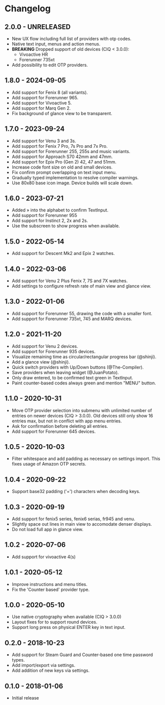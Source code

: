 # Changelog

## 2.0.0 - UNRELEASED

- New UX flow including full list of providers with otp codes.
- Native text input, menus and action menus.
- **BREAKING** Dropped support of old devices (CIQ < 3.0.0):
  - Vivoactive HR
  - Forerunner 735xt
- Add possibility to edit OTP providers.

## 1.8.0 - 2024-09-05

 - Add support for Fenix 8 (all variants).
 - Add support for Forerunner 965.
 - Add support for Vivoactive 5.
 - Add support for Marq Gen 2.
 - Fix background of glance view to be transparent.

## 1.7.0 - 2023-09-24

 - Add support for Venu 3 and 3s.
 - Add support for Fenix 7 Pro, 7s Pro and 7x Pro.
 - Add support for Forerunner 255, 255s and music variants.
 - Add support for Approach S70 42mm and 47mm.
 - Add support for Epix Pro (Gen 2) 42, 47 and 51mm.
 - Increase code font size on old and small devices.
 - Fix confirm prompt overlapping on text input menu.
 - Gradually typed implementation to resolve compiler warnings.
 - Use 80x80 base icon image. Device builds will scale down.

## 1.6.0 - 2023-07-21

 - Added » into the alphabet to confirm TextInput.
 - Add support for Forerunner 955
 - Add support for Instinct 2, 2x and 2s.
 - Use the subscreen to show progress when available.

## 1.5.0 - 2022-05-14

 - Add support for Descent Mk2 and Epix 2 watches.

## 1.4.0 - 2022-03-06

 - Add support for Venu 2 Plus Fenix 7, 7S and 7X watches.
 - Add settings to configure refresh rate of main view and glance view.

## 1.3.0 - 2022-01-06

 - Add support for Forerunner 55, drawing the code with a smaller font.
 - Add support for Forerunner 735xt, 745 and MARQ devices.

## 1.2.0 - 2021-11-20

 - Add support for Venu 2 devices.
 - Add support for Forerunner 935 devices.
 - Visualize remaining time as circular/rectangular progress bar (@shinji).
 - Add a glance view (@shinji).
 - Quick switch providers with Up/Down buttons (@The-Compiler).
 - Save providers when leaving widget (@JuanPotato).
 - Only draw entered, to be confirmed text green in TextInput.
 - Paint counter-based codes always green and mention "MENU" button.

## 1.1.0 - 2020-10-31

 - Move OTP provider selection into submenu with unlimited number of entries on
    newer devices (CIQ > 3.0.0). Old devices still only show 16 entries max, but
    not in conflict with app menu entries.
 - Ask for confirmation before deleting all entries.
 - Add support for Forerunner 645 devices.

## 1.0.5 - 2020-10-03

 - Filter whitespace and add padding as necessary on settings import. This
    fixes usage of Amazon OTP secrets.

## 1.0.4 - 2020-09-22

 - Support base32 padding ('=') characters when decoding keys.

## 1.0.3 - 2020-09-19

 - Add support for fenix5 series, fenix6 serias, fr945 and venu.
 - Slightly space out lines in main view to accomodate denser displays.
 - Do not load full app in glance view.

## 1.0.2 - 2020-07-06

 - Add support for vivoactive 4(s)

## 1.0.1 - 2020-05-12

 - Improve instructions and menu titles.
 - Fix the 'Counter based' provider type.

## 1.0.0 - 2020-05-10

 - Use native cryptography when available (CIQ > 3.0.0)
 - Layout fixes for to support round devices.
 - Support long press on physical ENTER key in text input.

## 0.2.0 - 2018-10-23

 - Add support for Steam Guard and Counter-based one time password types.
 - Add import/export via settings.
 - Add addition of new keys via settings.

## 0.1.0 - 2018-01-06

 - Initial release
